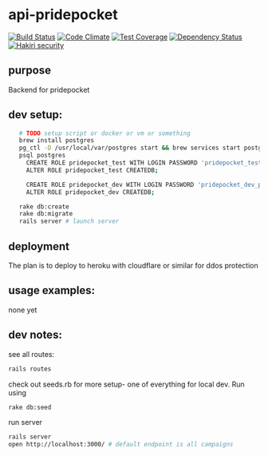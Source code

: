 # api-pridepocket

[![Build Status](https://travis-ci.org/pridePocketDev/api-pridepocket.svg?branch=master)](https://travis-ci.org/pridePocketDev/api-pridepocket)
[![Code Climate](https://codeclimate.com/github/pridePocketDev/api-pridepocket/badges/gpa.svg)](https://codeclimate.com/github/pridePocketDev/api-pridepocket)
[![Test Coverage](https://codeclimate.com/github/pridePocketDev/api-pridepocket/badges/coverage.svg)](https://codeclimate.com/github/pridePocketDev/api-pridepocket/coverage)
[![Dependency Status](https://gemnasium.com/pridePocketDev/api-pridepocket.svg)](https://gemnasium.com/pridePocketDev/api-pridepocket)
[![Hakiri security](https://hakiri.io/github/pridePocketDev/api-pridepocket/master.svg)](https://hakiri.io/github/pridePocketDev/api-pridepocket/master)

## purpose

Backend for pridepocket

## dev setup:

```bash
   # TODO setup script or docker or vm or something
   brew install postgres
   pg_ctl -D /usr/local/var/postgres start && brew services start postgresql
   psql postgres
     CREATE ROLE pridepocket_test WITH LOGIN PASSWORD 'pridepocket_test_pass'
     ALTER ROLE pridepocket_test CREATEDB;

     CREATE ROLE pridepocket_dev WITH LOGIN PASSWORD 'pridepocket_dev_pass';
     ALTER ROLE pridepocket_dev CREATEDB;

   rake db:create
   rake db:migrate
   rails server # launch server
```

## deployment

The plan is to deploy to heroku with cloudflare or similar for ddos protection

## usage examples:

none yet

## dev notes:

see all routes:

```bash
rails routes
```

check out seeds.rb for more setup- one of everything for local dev. Run using

```bash
rake db:seed
```

run server
```bash
rails server
open http://localhost:3000/ # default endpoint is all campaigns
```

